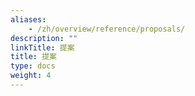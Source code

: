 ```yaml
---
aliases:
    - /zh/overview/reference/proposals/
description: ""
linkTitle: 提案
title: 提案
type: docs
weight: 4
---
```

